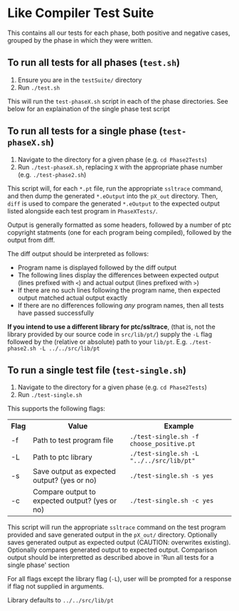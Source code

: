 # Like Compiler Test Suite

This contains all our tests for each phase, both positive and negative cases, grouped by the phase in which they were written.

## To run all tests for all phases (`test.sh`)
1. Ensure you are in the `testSuite/` directory
2. Run `./test.sh`

This will run the `test-phaseX.sh` script in each of the phase directories. See below for an explaination of the single phase test script

## To run all tests for a single phase (`test-phaseX.sh`)

1. Navigate to the directory for a given phase (e.g. `cd Phase2Tests`)
2. Run `./test-phaseX.sh`, replacing `X` with the appropriate phase number (e.g. `./test-phase2.sh`)

This script will, for each `*.pt` file, run the appropriate `ssltrace` command, and then dump the generated `*.eOutput` into the `pX_out` directory. Then, `diff` is used to compare the generated `*.eOutput` to the expected output listed alongside each test program in `PhaseXTests/`.

Output is generally formatted as some headers, followed by a number of ptc copyright statments (one for each program being compiled), followed by the output from diff. 

The diff output should be interpreted as follows:

- Program name is displayed followed by the diff output
- The following lines display the differences between expected output (lines prefixed with `<`) and actual output (lines prefixed with `>`)
- If there are no such lines following the program name, then expected output matched actual output exactly
- If there are no differences following _any_ program names, then all tests have passed successfully

**If you intend to use a different library for ptc/ssltrace**, (that is, not the library provided by our source code in `src/lib/pt/`) supply the `-L` flag followed by the (relative or absolute) path to your `lib/pt`. E.g. `./test-phase2.sh -L ../../src/lib/pt`

## To run a single test file (`test-single.sh`)

1. Navigate to the directory for a given phase (e.g. `cd Phase2Tests`)
2. Run `./test-single.sh`

This supports the following flags:

<table>
  <tr>
    <th>Flag</th>
    <th>Value</th>
    <th>Example</th>
  </tr>
  <tr>
    <td>-f</td>
    <td>Path to test program file</td>
    <td><code>./test-single.sh -f choose_positive.pt</code></td>
  </tr>
  <tr>
    <td>-L</td>
    <td>Path to ptc library</td>
    <td><code>./test-single.sh -L "../../src/lib/pt"</code></td>
  </tr>
  <tr>
    <td>-s</td>
    <td>Save output as expected output? (yes or no)</td>
    <td><code>./test-single.sh -s yes</code></td>
  </tr>
  <tr>
    <td>-c</td>
    <td>Compare output to expected output? (yes or no)</td>
    <td><code>./test-single.sh -c yes</code></td>
  </tr>
</table>

This script will run the appropriate `ssltrace` command on the test program provided and save generated output in the `pX_out/` directory. Optionally saves generated output as expected output (CAUTION: overwrites existing). Optionally compares generated output to expected output. Comparison output should be interpretted as described above in 'Run all tests for a single phase' section

For all flags except the library flag (`-L`), user will be prompted for a response if flag not supplied in arguments. 

Library defaults to `../../src/lib/pt`
